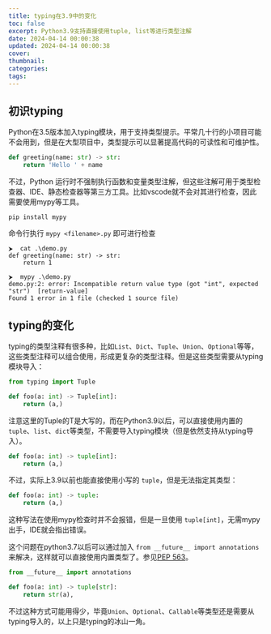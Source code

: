 ```yaml
---
title: typing在3.9中的变化
toc: false
excerpt: Python3.9支持直接使用tuple, list等进行类型注解
date: 2024-04-14 00:00:38
updated: 2024-04-14 00:00:38
cover:
thumbnail:
categories:
tags:
---
```



<!-- more -->

## 初识typing

Python在3.5版本加入typing模块，用于支持类型提示。平常几十行的小项目可能不会用到，但是在大型项目中，类型提示可以显著提高代码的可读性和可维护性。
```python
def greeting(name: str) -> str:
    return 'Hello ' + name
```
不过，Python 运行时不强制执行函数和变量类型注解，但这些注解可用于类型检查器、IDE、静态检查器等第三方工具。比如vscode就不会对其进行检查，因此需要使用mypy等工具。

```shell
pip install mypy
```

命令行执行 `mypy <filename>.py` 即可进行检查
```shell shell
⮞  cat .\demo.py
def greeting(name: str) -> str:
    return 1

⮞  mypy .\demo.py
demo.py:2: error: Incompatible return value type (got "int", expected "str")  [return-value]
Found 1 error in 1 file (checked 1 source file)
```




## typing的变化

typing的类型注释有很多种，比如`List`、`Dict`、`Tuple`、`Union`、`Optional`等等，这些类型注释可以组合使用，形成更复杂的类型注释。但是这些类型需要从typing模块导入：

```python
from typing import Tuple

def foo(a: int) -> Tuple[int]:
    return (a,)
```

注意这里的Tuple的T是大写的，而在Python3.9以后，可以直接使用内置的`tuple`、`list`、`dict`等类型，不需要导入typing模块（但是依然支持从typing导入）。

```python
def foo(a: int) -> tuple[int]:
    return (a,)
```

不过，实际上3.9以前也能直接使用小写的 `tuple`，但是无法指定其类型：
```python
def foo(a: int) -> tuple:
    return (a,)
```
这种写法在使用mypy检查时并不会报错，但是一旦使用 `tuple[int]`，无需mypy出手，IDE就会指出错误。

这个问题在python3.7以后可以通过加入 `from __future__ import annotations` 来解决，这样就可以直接使用内置类型了。参见[PEP 563](https://peps.python.org/pep-0563/)。

```python   
from __future__ import annotations

def foo(a: int) -> tuple[str]:
    return str(a),
```

不过这种方式可能用得少，毕竟`Union`、`Optional`、`Callable`等类型还是需要从typing导入的，以上只是typing的冰山一角。